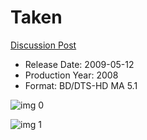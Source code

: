 # Taken

[Discussion Post](https://www.avsforum.com/threads/bass-eq-for-filtered-movies.2995212/post-57554168)

* Release Date: 2009-05-12
* Production Year: 2008
* Format: BD/DTS-HD MA 5.1

![img 0](https://i.imgur.com/lchrhRC.jpg)

![img 1](https://i.imgur.com/3aJqkYd.jpg)

